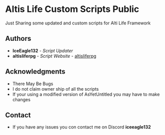 # Altis Life Custom Scripts Public
Just Sharing some updated and custom scripts for Alti Life Framework

## Authors
* **IceEagle132** - *Script Updater*
* **altisliferpg** - *Script Website* - [altisliferpg](https://www.altisliferpg.com/)

## Acknowledgments
* There May Be Bugs
* I do not claim owner ship of all the scripts
* If your using a modified version of AsYetUntitled you may have to make changes 

## Contact
* If you have any issues you con contact me on  Discord **iceeagle132**
